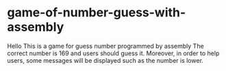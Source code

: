 # game-of-number-guess-with-assembly

Hello
This is a game for guess number programmed by assembly 
The correct number is 169 and users should guess it. Moreover, in order to help users, some messages will be displayed such as the number is lower.
